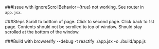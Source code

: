 ###Issue with ignoreScrollBehavior={true} not working. 
See router in `app.jsx`.

###Steps
Scroll to bottom of page.
Click to second page.
Click back to 1st page.
Contents should not be scrolled to top of window. Should stay scrolled at the bottom of the window.

###Build with
browserify --debug -t reactify ./app.jsx -o ./build/app.js